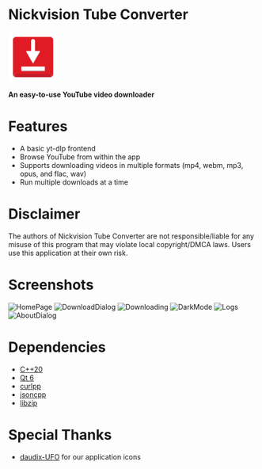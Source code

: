 # Nickvision Tube Converter
<img src="NickvisionTubeConverter/Resources/icon.svg" width="100" height="100"/>

**An easy-to-use YouTube video downloader**

# Features
- A basic yt-dlp frontend
- Browse YouTube from within the app
- Supports downloading videos in multiple formats (mp4, webm, mp3, opus, and flac, wav)
- Run multiple downloads at a time

# Disclaimer
The authors of Nickvision Tube Converter are not responsible/liable for any misuse of this program that may violate local copyright/DMCA laws. Users use this application at their own risk.

# Screenshots
![HomePage](https://user-images.githubusercontent.com/17648453/184460742-9d5a9c61-ef34-4049-93be-ba4978a22e80.png)
![DownloadDialog](https://user-images.githubusercontent.com/17648453/184460744-52085522-04a6-4a13-99b8-d1aa412ad739.png)
![Downloading](https://user-images.githubusercontent.com/17648453/184460745-6c81fc89-7953-465e-86e1-d8b12fa7d40c.png)
![DarkMode](https://user-images.githubusercontent.com/17648453/184460747-b042c215-b5f0-45b4-9e0e-054b761c61bc.png)
![Logs](https://user-images.githubusercontent.com/17648453/184460750-93c35c48-846b-4d5e-9c42-7b8f623f4aaa.png)
![AboutDialog](https://user-images.githubusercontent.com/17648453/184460753-8963f159-699d-4e08-9db6-40be97343df4.png)

# Dependencies
- [C++20](https://en.cppreference.com/w/cpp/20)
- [Qt 6](https://www.qt.io/product/qt6)
- [curlpp](http://www.curlpp.org/)
- [jsoncpp](https://github.com/open-source-parsers/jsoncpp)
- [libzip](https://libzip.org/)

# Special Thanks
- [daudix-UFO](https://github.com/daudix-UFO) for our application icons
